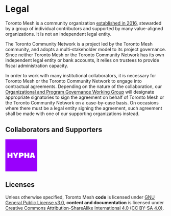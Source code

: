 # Legal

Toronto Mesh is a community organization [established in 2016](https://tomesh.net/timeline/), stewarded by a group of individual contributors and supported by many value-aligned organizations.
It is not an independent legal entity.

The Toronto Community Network is a project led by the Toronto Mesh community, and adopts a multi-stakeholder model to its project governance.
Since neither Toronto Mesh or the Toronto Community Network has its own independent legal entity or bank accounts, it relies on trustees to provide fiscal administration capacity.

In order to work with many institutional collaborators, it is necessary for Toronto Mesh or the Toronto Community Network to engage into contractual agreements.
Depending on the nature of the collaboration, our [Organizational and Program Governance Working Group](./working-groups.html#organizational-and-program-governance) will designate appropriate signatories to sign the agreement on behalf of Toronto Mesh or the Toronto Community Network on a case-by-case basis.
On occasions where there must be a legal entity signing the agreement, such agreement shall be made with one of our supporting organizations instead.

## Collaborators and Supporters

<a href="https://hypha.coop" target="_blank"><img src="images/logo-hypha.png" style="vertical-align:top; padding-right:5%; max-width:20%; max-height:100px;"></a>

## Licenses

Unless otherwise specified, Toronto Mesh **code** is licensed under [GNU General Public License v3.0](https://www.gnu.org/licenses/gpl-3.0.en.html), **content and documentation** is licensed under [Creative Commons Attribution-ShareAlike International 4.0 (CC BY-SA 4.0)](https://creativecommons.org/licenses/by-sa/4.0/).